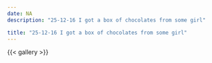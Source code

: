 ```yaml
---
date: NA
description: "25-12-16 I got a box of chocolates from some girl"

title: "25-12-16 I got a box of chocolates from some girl"
---
```

{{< gallery >}}
